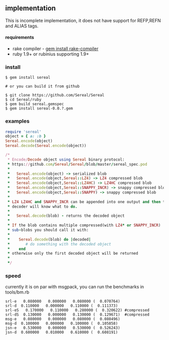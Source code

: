 ## implementation

This is incomplete implementation, it does not have support for REFP,REFN and ALIAS tags. 

#### requirements

* rake compiler - [gem install rake-compiler](https://github.com/luislavena/rake-compiler)
* ruby 1.9+ or rubinius supporting 1.9+

### install
```
$ gem install sereal

# or you can build it from github

$ git clone https://github.com/Sereal/Sereal
$ cd Sereal/ruby
$ gem build sereal.gemspec 
$ gem install sereal-0.0.?.gem 
```

### examples

```ruby
require 'sereal'
object = { a: :b }
Sereal.encode(object)
Sereal.decode(Sereal.encode(object))

/*
 * Encode/Decode object using Sereal binary protocol:
 * https://github.com/Sereal/Sereal/blob/master/sereal_spec.pod
 *
 *   Sereal.encode(object) -> serialized blob
 *   Sereal.encode(object,Sereal::LZ4) -> LZ4 compressed blob
 *   Sereal.encode(object,Sereal::LZ4HC) -> LZ4HC compressed blob
 *   Sereal.encode(object,Sereal::SNAPPY_INCR) -> snappy compressed blob
 *   Sereal.encode(object,Sereal::SNAPPY) -> snappy compressed blob
 *
 * LZ4 LZ4HC and SNAPPY_INCR can be appended into one output and then the
 * decoder will know what to do.
 *
 *   Sereal.decode(blob) - returns the decoded object
 *   
 * If the blob contains multiple compressed(with LZ4* or SNAPPY_INCR) 
 * sub-blobs you should call it with:
 *       
 *    Sereal.decode(blob) do |decoded|
 *       # do something with the decoded object 
 *    end
 * otherwise only the first decoded object will be returned
 *
 */
```

### speed

currently it is on par with msgpack, you can run the benchmarks in tools/bm.rb

```
srl-e   0.080000   0.000000   0.080000 (  0.070764)
srl-d  0.110000   0.000000   0.110000 (  0.111373)
srl-eS   0.170000   0.110000   0.280000 (  0.320622) #compressed
srl-dS  0.130000   0.000000   0.130000 (  0.129671)  #compressed 
msg-e   0.080000   0.000000   0.080000 (  0.080496)
msg-d  0.100000   0.000000   0.100000 (  0.105858)
jsn-e   0.530000   0.000000   0.530000 (  0.526243)
jsn-d  0.600000   0.010000   0.610000 (  0.608191)
```
